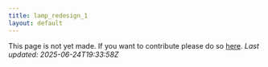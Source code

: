 ```yaml
---
title: lamp_redesign_1
layout: default
---
```


This page is not yet made. If you want to contribute please do so [here](https://github.com/CrazyH2/Bigstone/blob/wiki/components/lamp_redesign_1.md).
_Last updated: 2025-06-24T19:33:58Z_
